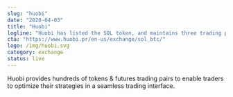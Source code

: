 ```yaml
---
slug: "huobi"
date: "2020-04-03"
title: "Huobi"
logline: "Huobi has listed the SOL token, and maintains three trading pairs."
cta: "https://www.huobi.pr/en-us/exchange/sol_btc/"
logo: /img/huobi.svg
category: exchange
status: live
---
```


Huobi provides hundreds of tokens & futures trading pairs to enable traders to optimize their strategies in a seamless trading interface.

